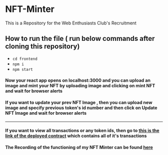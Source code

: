 # NFT-Minter
This is a Repository for the Web Enthusiasts Club's Recruitment

## How to run the file ( run below commands after cloning this repository)
- `cd frontend`
- `npm i`
- `npm start`

#### Now your react app opens on localhost:3000 and you can upload an image and mint your NFT by uploading image and clicking on mint NFT and wait for browser alerts
#### If you want to update your prev NFT Image , then you can upload new image and specify previous token's id number and then click on Update NFT Image and wait for browser alerts
---
#### If you want to view all transactions or any token ids, then go to [this is the link of the deployed contract](https://sepolia.etherscan.io/address/0x0e14f51c4c2b72fd6e57448328d314b1c9b03206) which contains all of it's transactions

#### The Recording of the functioning of my NFT Minter can be found [here](https://drive.google.com/file/d/1KoEiWZ-w0PaN-x8gWmUPiKPTCkHy_XR8/view?usp=sharing)
